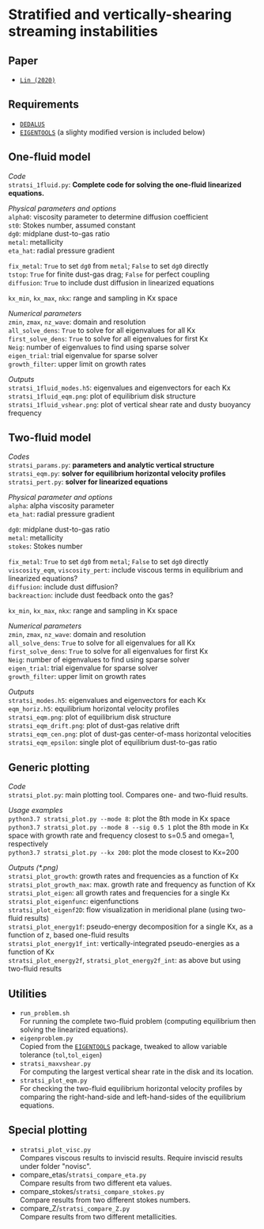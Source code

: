 # **Stratified and vertically-shearing streaming instabilities**

## Paper
* [`Lin (2020)`](https://github.com/minkailin/stratsi)

## Requirements
* [`DEDALUS`](https://dedalus-project.org/)
* [`EIGENTOOLS`](https://github.com/DedalusProject/eigentools) (a slighty modified version is included below)

## One-fluid model

_Code_  
`stratsi_1fluid.py`:
**Complete code for solving the one-fluid linearized equations.**  

_Physical parameters and options_  
`alpha0`: viscosity parameter to determine diffusion coefficient  
`st0`: Stokes number, assumed constant  
`dg0`: midplane dust-to-gas ratio  
`metal`: metallicity  
`eta_hat`: radial pressure gradient   

`fix_metal`: `True` to set `dg0` from `metal`; `False` to set `dg0` directly          
`tstop`: `True` for finite dust-gas drag; `False` for perfect coupling  
`diffusion`: `True` to include dust diffusion in linearized equations

`kx_min`, `kx_max`, `nkx`: range and sampling in Kx space  

_Numerical parameters_  
`zmin`, `zmax`, `nz_wave`: domain and resolution    
`all_solve_dens`: `True` to solve for all eigenvalues for all Kx  
`first_solve_dens`: `True` to solve for all eigenvalues for first Kx  
`Neig`: number of eigenvalues to find using sparse solver   
`eigen_trial`: trial eigenvalue for sparse solver   
`growth_filter`: upper limit on growth rates

_Outputs_  
`stratsi_1fluid_modes.h5`: eigenvalues and eigenvectors for each Kx  
`stratsi_1fluid_eqm.png`: plot of equilibrium disk structure  
`stratsi_1fluid_vshear.png`: plot of vertical shear rate and dusty buoyancy frequency  

## Two-fluid model

_Codes_  
`stratsi_params.py`: **parameters and analytic vertical structure**  
`stratsi_eqm.py`: **solver for equilibrium horizontal velocity profiles**  
`stratsi_pert.py`: **solver for linearized equations**

_Physical parameter and options_  
`alpha`: alpha viscosity parameter  
`eta_hat`: radial pressure gradient

`dg0`: midplane dust-to-gas ratio  
`metal`: metallicity  
`stokes`: Stokes number

`fix_metal`: `True` to set `dg0` from `metal`; `False` to set `dg0` directly  
`viscosity_eqm`, `viscosity_pert`: include viscous terms in equilibrium and linearized equations?  
`diffusion`: include dust diffusion?  
`backreaction`: include dust feedback onto the gas?

`kx_min`, `kx_max`, `nkx`: range and sampling in Kx space  

_Numerical parameters_  
`zmin`, `zmax`, `nz_wave`: domain and resolution    
`all_solve_dens`: `True` to solve for all eigenvalues for all Kx  
`first_solve_dens`: `True` to solve for all eigenvalues for first Kx  
`Neig`: number of eigenvalues to find using sparse solver   
`eigen_trial`: trial eigenvalue for sparse solver   
`growth_filter`: upper limit on growth rates

_Outputs_  
`stratsi_modes.h5`: eigenvalues and eigenvectors for each Kx    
`eqm_horiz.h5`: equilibrium horizontal velocity profiles   
`stratsi_eqm.png`: plot of equilibrium disk structure   
`stratsi_eqm_drift.png`: plot of dust-gas relative drift  
`stratsi_eqm_cen.png`: plot of dust-gas center-of-mass horizontal velocities  
`stratsi_eqm_epsilon`: single plot of equilibrium dust-to-gas ratio  

## Generic plotting

_Code_  
`stratsi_plot.py`: main plotting tool. Compares one- and two-fluid results.

_Usage examples_  
`python3.7 stratsi_plot.py --mode 8`: plot the 8th mode in Kx space    
`python3.7 stratsi_plot.py --mode 8 --sig 0.5 1` plot the 8th mode in Kx space with growth rate and frequency closest to s=0.5 and omega=1, respectively  
`python3.7 stratsi_plot.py --kx 200`: plot the mode closest to Kx=200    

_Outputs (*.png)_  
`stratsi_plot_growth`: growth rates and frequencies as a function of Kx      
`stratsi_plot_growth_max`: max. growth rate and frequency as function of Kx  
`stratsi_plot_eigen`: all growth rates and frequencies for a single Kx  
`stratsi_plot_eigenfunc`: eigenfunctions  
`stratsi_plot_eigenf2D`: flow visualization in meridional plane (using two-fluid results)    
`stratsi_plot_energy1f`: pseudo-energy decomposition for a single Kx, as a function of z, based one-fluid results  
`stratsi_plot_energy1f_int`: vertically-integrated pseudo-energies as a function of Kx    
`stratsi_plot_energy2f`, `stratsi_plot_energy2f_int`: as above but using two-fluid results  

## Utilities
* `run_problem.sh`  
For running the complete two-fluid problem (computing equilibrium then solving the linearized equations).
* `eigenproblem.py`  
Copied from the [`EIGENTOOLS`](https://github.com/DedalusProject/eigentools) package, tweaked to allow variable tolerance (`tol`,`tol_eigen`)
* `stratsi_maxvshear.py`  
For computing the largest vertical shear rate in the disk and its location.
* `stratsi_plot_eqm.py`  
For checking the two-fluid equilibrium horizontal velocity profiles by comparing the right-hand-side and left-hand-sides of the equilibrium equations.

## Special plotting
* `stratsi_plot_visc.py`  
Compares viscous results to inviscid results. Require inviscid results under folder "novisc".
* compare_etas/`stratsi_compare_eta.py`  
Compare results from two different eta values.
* compare_stokes/`stratsi_compare_stokes.py`  
Compare results from two different stokes numbers.
* compare_Z/`stratsi_compare_Z.py`  
Compare results from two different metallicities.
